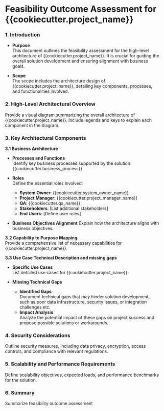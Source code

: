 # Feasibility Outcome Assessment for {{cookiecutter.project_name}}

### 1. Introduction

- **Purpose**  
  This document outlines the feasibility assessment for the high-level architecture of {{cookiecutter.project_name}}. It is crucial for guiding the overall solution development and ensuring alignment with business goals.

- **Scope**  
  The scope includes the architecture design of {{cookiecutter.project_name}}, detailing key components, processes, and functionalities involved.

### 2. High-Level Architectural Overview

Provide a visual diagram summarizing the overall architecture of {{cookiecutter.project_name}}. Include legends and keys to explain each component in the diagram.

### 3. Key Architectural Components

**3.1 Business Architecture**

- **Processes and Functions**  
  Identify key business processes supported by the solution: {{cookiecutter.business_process}}

- **Roles**  
  Define the essential roles involved:
  - **System Owner**: {{cookiecutter.system_owner_name}}
  - **Project Manager**: {{cookiecutter.project_manager_name}}
  - **QA**: {{cookiecutter.qa_name}}
  - **Stakeholders**: [List additional stakeholders]
  - **End Users**: [Define user roles]

- **Business Objectives Alignment**
  Explain how the architecture aligns with business objectives.

**3.2 Capability to Purpose Mapping**  
 Provide a comprehensive list of necessary capabilities for {{cookiecutter.project_name}}.

**3.3 Use Case Technical Description and missing gaps**

- **Specific Use Cases**  
  List detailed use cases for {{cookiecutter.project_name}}:

- **Missing Technical Gaps**
  - **Identified Gaps**  
    Document technical gaps that may hinder solution development, such as poor data infrastructure, security issues, or integration challenges etc.
  - **Impact Analysis**  
    Analyze the potential impact of these gaps on project success and propose possible solutions or workarounds.

### 4. Security Considerations

Outline security measures, including data privacy, encryption, access controls, and compliance with relevant regulations.

### 5. Scalability and Performance Requirements

Define scalability objectives, expected loads, and performance benchmarks for the solution.

### 6. Summary

Summarize feasibility outcome assessment
